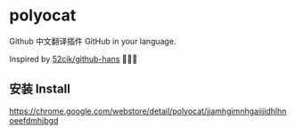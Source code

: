 # polyocat

Github 中文翻译插件 GitHub in your language.

Inspired by [52cik/github-hans](https://github.com/52cik/github-hans) 👏👏👏

## 安装 Install
https://chrome.google.com/webstore/detail/polyocat/jjamhgimnhgaiijidhlhnoeefdmhjbgd
